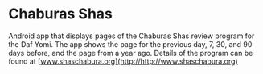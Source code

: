 # Chaburas Shas
Android app that displays pages of the Chaburas Shas review program for the Daf Yomi.
The app shows the page for the previous day, 7, 30, and 90 days before, and the page from a year ago.
Details of the program can be found at [www.shaschabura.org](http://http://www.shaschabura.org)
